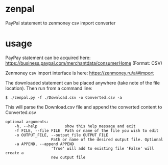 # zenpal
PayPal statement to zenmoney csv import converter

# usage

PayPay statement can be acquired here: https://business.paypal.com/merchantdata/consumerHome
(Format: CSV)

Zenmoney csv import interface is here: https://zenmoney.ru/a/#import

The downloaded statement can be placed anywhere (take note of the file location). Then run from a command line:

    $ ./zenpal.py -f ./Download.csv -o Converted.csv -a

This will parse the Download.csv file and append the converted content to Converted.csv

    optional arguments:
        -h, --help            show this help message and exit
        -f FILE, --file FILE  Path or name of the file you wish to edit
        -o OUTPUT_FILE, --output_file OUTPUT_FILE
                        Path or name of the desired output file. Optional
        -a APPEND, --append APPEND
                        'True' will add to existing file 'False' will create a
                        new output file

